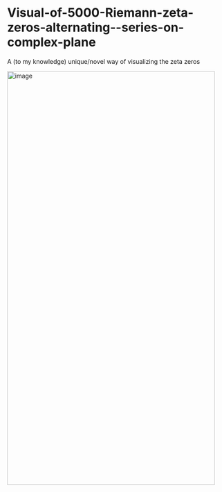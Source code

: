 # Visual-of-5000-Riemann-zeta-zeros-alternating--series-on-complex-plane

A (to my knowledge) unique/novel way of visualizing the zeta zeros 

<img width="480" height="954" alt="image" src="https://github.com/user-attachments/assets/f6268d77-71cf-4509-8c1d-f512be9cdeae" />
